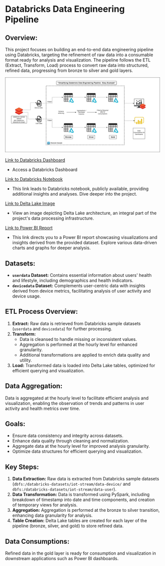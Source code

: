 # Databricks Data Engineering Pipeline

## Overview:
This project focuses on building an end-to-end data engineering pipeline using Databricks, targeting the refinement of raw data into a consumable format ready for analysis and visualization. The pipeline follows the ETL (Extract, Transform, Load) process to convert raw data into structured, refined data, progressing from bronze to silver and gold layers.

![Pipeline Flow](https://github.com/DhaneshSarpale/Databricks-IoT/blob/main/Pipeline%20Flow.jpg)

[Link to Databricks Dashboard](https://databricks-prod-cloudfront.cloud.databricks.com/public/4027ec902e239c93eaaa8714f173bcfc/7740050962745411/2007676982286802/2016063543754681/latest.html)
- Access a Databricks Dashboard 

[Link to Databricks Notebook](https://databricks-prod-cloudfront.cloud.databricks.com/public/4027ec902e239c93eaaa8714f173bcfc/7771030287757023/1693771869421258/2141620800104381/latest.html)
- This link leads to Databricks notebook, publicly available, providing additional insights and analyses. Dive deeper into the project.

[Link to Delta Lake Image](https://github.com/DhaneshSarpale/Databricks-IoT/blob/main/src/img/Screenshot%202024-03-14%20180121.png)
- View an image depicting Delta Lake architecture, an integral part of the project's data processing infrastructure.

[Link to Power BI Report](https://app.powerbi.com/view?r=eyJrIjoiNzRlOWMyYzQtNjg0MC00Yzg4LWEwNDItYTE3NDU5ODFkMWI2IiwidCI6ImRmODY3OWNkLWE4MGUtNDVkOC05OWFjLWM4M2VkN2ZmOTVhMCJ9&pageName=ReportSection)
- This link directs you to a Power BI report showcasing visualizations and insights derived from the provided dataset. Explore various data-driven charts and graphs for deeper analysis.

## Datasets:
- **`userdata` Dataset:** Contains essential information about users' health and lifestyle, including demographics and health indicators.
- **`devicedata` Dataset:** Complements user-centric data with insights derived from device metrics, facilitating analysis of user activity and device usage.

## ETL Process Overview:
1. **Extract:** Raw data is retrieved from Databricks sample datasets (`userdata` and `devicedata`) for further processing.
2. **Transform:**
   - Data is cleansed to handle missing or inconsistent values.
   - Aggregation is performed at the hourly level for enhanced granularity.
   - Additional transformations are applied to enrich data quality and utility.
3. **Load:** Transformed data is loaded into Delta Lake tables, optimized for efficient querying and visualization.

## Data Aggregation:
Data is aggregated at the hourly level to facilitate efficient analysis and visualization, enabling the observation of trends and patterns in user activity and health metrics over time.

## Goals:
- Ensure data consistency and integrity across datasets.
- Enhance data quality through cleaning and normalization.
- Aggregate data at the hourly level for improved analysis granularity.
- Optimize data structures for efficient querying and visualization.

## Key Steps:
1. **Data Extraction:** Raw data is extracted from Databricks sample datasets (`dbfs:/databricks-datasets/iot-stream/data-device/` and `dbfs:/databricks-datasets/iot-stream/data-user`).
2. **Data Transformation:** Data is transformed using PySpark, including breakdown of timestamp into date and time components, and creation of temporary views for analysis.
3. **Aggregation:** Aggregation is performed at the bronze to silver transition, enhancing data granularity for analysis.
4. **Table Creation:** Delta Lake tables are created for each layer of the pipeline (bronze, silver, and gold) to store refined data.

## Data Consumptions:
Refined data in the gold layer is ready for consumption and visualization in downstream applications such as Power BI dashboards.
